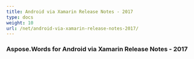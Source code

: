 ```yaml
---
title: Android via Xamarin Release Notes - 2017
type: docs
weight: 10
url: /net/android-via-xamarin-release-notes-2017/
---
```


### **Aspose.Words for Android via Xamarin Release Notes - 2017**
